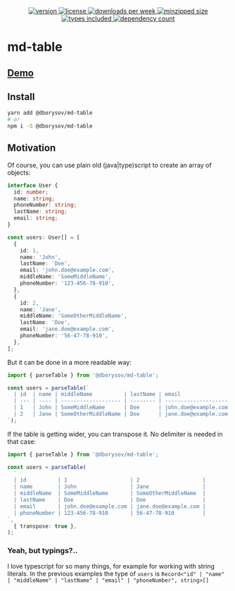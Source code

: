 <div align="center">
  <a href="https://www.npmjs.com/package/@dborysov/md-table">
    <img alt="version" src="https://img.shields.io/npm/v/@dborysov/md-table.svg" />
  </a>
  <a href="https://npmjs.org/package/@dborysov/md-table">
    <img alt="license" src="https://badgen.net/npm/license/@dborysov/md-table" />
  </a>
  <a href="https://npmjs.org/package/@dborysov/md-table">
    <img alt="downloads per week" src="https://badgen.net/npm/dw/@dborysov/md-table" />
  </a>
  <a href="https://bundlephobia.com/result?p=@dborysov/md-table">
    <img alt="minzipped size" src="https://badgen.net/bundlephobia/minzip/@dborysov/md-table" />
  </a>
  <a href="https://npmjs.org/package/@dborysov/md-table">
    <img alt="types included" src="https://badgen.net/npm/types/@dborysov/md-table" />
  </a>
  <a href="https://npmjs.org/package/@dborysov/md-table">
    <img alt="dependency count" src="https://badgen.net/bundlephobia/dependency-count/@dborysov/md-table" />
  </a>
</div>

# md-table

## [Demo](https://stackblitz.com/edit/typescript-cwyfnf?file=index.ts)

## Install

```sh
yarn add @dborysov/md-table
# or
npm i -S @dborysov/md-table
```

## Motivation

Of course, you can use plain old (java|type)script to create an array of objects:

```ts
interface User {
  id: number;
  name: string;
  phoneNumber: string;
  lastName: string;
  email: string;
}

const users: User[] = [
  {
    id: 1,
    name: 'John',
    lastName: 'Doe',
    email: 'john.doe@example.com',
    middleName: 'SomeMiddleName',
    phoneNumber: '123-456-78-910',
  },
  {
    id: 2,
    name: 'Jane',
    middleName: 'SomeOtherMiddleName',
    lastName: 'Doe',
    email: 'jane.doe@example.com',
    phoneNumber: '56-47-78-910',
  },
];
```

But it can be done in a more readable way:

```ts
import { parseTable } from '@dborysov/md-table';

const users = parseTable(`
  | id  | name | middleName          | lastName | email                | phoneNumber    |
  | --- | ---- | ------------------- | -------- | -------------------- | -------------- |
  | 1   | John | SomeMiddleName      | Doe      | john.doe@example.com | 123-456-78-910 |
  | 2   | Jane | SomeOtherMiddleName | Doe      | jane.doe@example.com | 56-47-78-910   |
`);
```

If the table is getting wider, you can transpose it. No delimiter is needed in that case:

```ts
import { parseTable } from '@dborysov/md-table';

const users = parseTable(
  `
  | id          | 1                    | 2                    |
  | name        | John                 | Jane                 |
  | middleName  | SomeMiddleName       | SomeOtherMiddleName  |
  | lastName    | Doe                  | Doe                  |
  | email       | john.doe@example.com | jane.doe@example.com |
  | phoneNumber | 123-456-78-910       | 56-47-78-910         |
`,
  { transpose: true },
);
```

### Yeah, but typings?..

I love typescript for so many things, for example for working with string literals. In the previous examples the type of `users` is `Record<"id" | "name" | "middleName" | "lastName" | "email" | "phoneNumber", string>[]`
